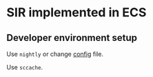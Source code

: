 # SIR implemented in ECS

## Developer environment setup

Use `nightly` or change [config](.cargo/config.toml) file.

Use `sccache`.
